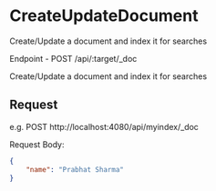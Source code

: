 # CreateUpdateDocument

Create/Update a document and index it for searches

Endpoint - POST /api/:target/_doc

Create/Update a document and index it for searches

## Request

e.g. 
POST http://localhost:4080/api/myindex/_doc

Request Body: 

```json
{ 
    "name": "Prabhat Sharma" 
}
```
